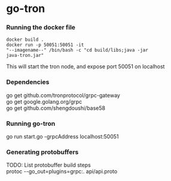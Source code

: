 # go-tron

<h3>
	Running the docker file
</h3>

<code>docker build .</code><br/>
<code>docker run -p 50051:50051 -it "--imagename--" /bin/bash -c "cd build/libs;java -jar java-tron.jar"</code><br/>

This will start the tron node, and expose port 50051 on localhost

<h3>
	Dependencies
</h3>

go get github.com/tronprotocol/grpc-gateway <br/>
go get google.golang.org/grpc <br/>
go get github.com/shengdoushi/base58 <br/>

<h3>
	Running go-tron
</h3>

go run start.go -grpcAddress localhost:50051<br/>

<h3>
	Generating protobuffers
</h3>

TODO: List protobuffer build steps<br/>
protoc --go_out=plugins=grpc:. api/api.proto<br/>
